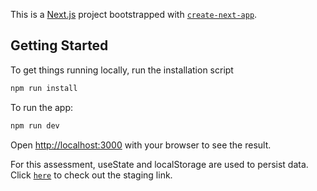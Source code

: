 This is a [Next.js](https://nextjs.org/) project bootstrapped with [`create-next-app`](https://github.com/vercel/next.js/tree/canary/packages/create-next-app).

## Getting Started
To get things running locally, run the installation script

```bash
npm run install
```
To run the app:

```bash
npm run dev
```

Open [http://localhost:3000](http://localhost:3000) with your browser to see the result.

For this assessment, useState and localStorage are used to persist data. Click [`here`](https://ecommerce-site-ui.vercel.app/) to check out the staging link.
